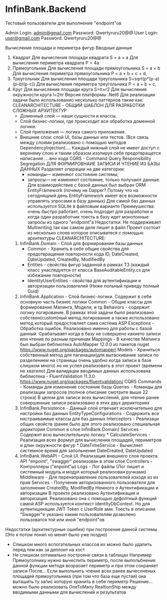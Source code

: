 # InfinBank.Backend
Тестовый пользователи для выполнение "endpoint"ов

Admin 
	Login: admin@gmail.com
	Password: Qwertyruru20@@
User 
	Login: user@gmail.com
	Password: Qwertyruru20@@

Вычисления площади и периметра фигур
Вводные данные
1. Квадрат
	Для вычисления площади квадрата S = a × a
	Для вычисления периметра квадрата P = 4a
2. Прямоугольник
	Для вычисления площади прямоугольника S = a × b
	Для вычисления периметра прямоугольника P = a + b + c + d,
3. Треугольник
	Для вычисления площади треугольника S=sqrt(p*(p-a)*(p-b)*(p-c))
	Для вычисления периметра треугольника P = a + b + c,
4. Круг
	Для вычисления площади круга S=π×r2
	Для вычисления окружности круга l=2πr
Версия платформы .Net6
Для реализации задачи было использованио несколько паттернов такие как:
	CLEANARCHITECTURE - ОБЩИЙ ШАБЛОН ДЛЯ РАЗРАБОТКИ СЛОЖНЫХ АРХИТЕКТУР 
	 - Доменный слой — наши сущности и классы.
	 - Слой бизнес-логики, где происходит вся обработка доменной логики.
	 - Слой приложения — логика самого приложения.
	 - Внешние слои: слой UI, базы данных или тестов.
	 (Вся связь между слоями реализовано с помощью методов DependencyInjection).... Каждый нижный слой не имеет доступ с верхнему слою и таким образом изолируя себя предотвращется написание ....вно кода 
	CQRS - Command Query Responsibility Segregation ДЛЯ ФОРМИРОВНАИЕ ЗАПИСИ И ЧТЕНИЕ ИЗ БАЗЫ ДАННЫХ
	   Разделяет операции на две категории:
		- команды— изменяют состояние системы;
		- запросы— не изменяют состояние, только получают данные. 
Для взаимодействие с базой данных был выбран ORM EntityFramework (почему не Dapper? Потому что на сегоднящний день EntityFramework имеет все возможности управлять зпросами в базу данных)
Для самой баз данных используется SQLite в файловым варианте
	Преимушества: очень быстро работает, очень подходит для разработки и когда один разработчик тоесть в базу идет монотонные запросы из одного "endpoint"а
	Недостатки: Не поддерживает Multiwriting так как самом деле пишет в файл
Проект состоит из несколько слоев которое описыватеся с помощью архитектуры CLEANARCHITECTURE:
	1. InfinBank.Domain - Слой для формирование базы данных
		* Common - Хранить в себе общие свойства для предотвращения повторности кода ID, DateCreated, DateUpdated, CreatedBy, ModifiedBy
		* Entities - свойства фигур заданной в рамках ТЗ (каждый класс унаследуется от класса BaseAuditableEntity.cs для избежание повторности)
		* IdentityUserEntities - свойства для аутентификации и авторизации пользователей (Ниже польный приведу полный Guid)
	2. InfinBank.Application - Слой бизнес-логики. Содержит в себе основную часть бизнес логики 
		Common - Общие классы для формирование Мапинга, Модели, и тд
			Behaviors - содержит логику логирование. В рамках этой задачи было реализовано собствен(custom)ный метод логирование а также использовано метод который предостовляет сама система ASP
			Exceptions - Обработка ошибок. Реализовано именно для работы с базой данный. Срабатывает когда в базу не совершено какието записи или чтения по разным причинам
			Mappings - В качестве Мапинга был выбран библиотека AutoMapper 12.0.0 из пакетов nuget https://www.nuget.org/packages/automapper/ 
			Models - Храниться собственный метод для пагинации(для вытаскивание записи по разделением на страницы очень удобно когда записи в базе слишком много) но не успел реализовать в этот проект (времени не хватило)
			Для валидации вводимых данных использована библиотека - FluentValidation 11.3.0 https://www.nuget.org/packages/fluentvalidation/
		CQRS
			Commands - Команды для изменение состояние базы
			Queries - Команды для реализации запросов (полное описание смотрите выше 22 строка)
			В целом для записи всех вычислений, для чтение ранее совершенные записи реализовано в этих двух дерикториях
	3. InfinBank.Persistence - Данный слой отвечает исключительно для настройки баз данных
		EntityTypeConfigurations - Содержить все настраиваимые классы для баз данных 
		Interceptors - Реализаци общих свойств (ранее было для этого реализовано специальная дериктория Common в слое InfinBank.Domain)
		Services - Содержит всю вычеслительную логику
			* CalculateServices - Реализация всех формул для вычисления площадей, периметров и длин окружности фигур
			* DateTimeService - Вычисляет системное время для запольнение DateCreated, DateUpdated
	4. InfinBank.WebAPI - Cлой UI. Реализация внешнего слоя проекта. API "enpoint", "swagger" реализован в этом слое
		Controllers - Контроллеры ("enpoint"ы) 
		Logs - Лог файлы (Лог пишет и системный модуль и модул который реализован ручками)
		Middleware - Для перенаправление пользователей изходя из их прав
		Services - Получение авторизованного пользователя для заполнение CreatedBy, ModifiedBy
Немного о Аутентификации и авторизации
	В проекте реализовано Аутентификация и авторизация. Реализовано она с помощью дефолтный функций самой ASP используется контекст IdentityDbContext. Но для аутентицикации JWT Token c UserRole ами.
	Тоесть в описании "Swagger"е указано каким пользователям дозволено пользоватся той или иной "endpoint"ов

Недостатки (архитектурные ошибки) при построение данной системы (Это я потом понял но менят было уже поздно)
 - Слишком много вспогательных классов их можно было удалить перед тем как за деплоит на хост
 - Не слишком оптимально построене связи в таблицах
 	Например Прямоуголнику нужно вычеслить периметр, после выпольбнение данной функции методя возраoaет периметр и при этом сохраняет записи
 	После... Если выпольнить чтение всех ранее вычеслненых площадей прямоугольника (при том что база еще пустая) она выташить ту запис которую хранить в себе периметр 
 		Решение... можно было реализовать OneToMany RealtionShip между вводимыми данными для вычислений и результатов
